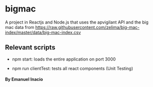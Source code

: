 # bigmac

A project in Reactjs and Node.js that uses the apvigilant API and
the big mac data from https://raw.githubusercontent.com/zelima/big-mac-index/master/data/big-mac-index.csv

## Relevant scripts

- npm start: loads the entire application on port 3000

- npm run clientTest: tests all react components (Unit Testing)

#### By Emanuel Inacio
